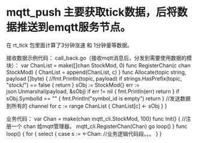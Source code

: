 # mqtt_push 主要获取tick数据，后将数据推送到emqtt服务节点。
在 rt_tick 包里面计算了3分钟涨速 和 1分钟量等数据。



接收数据示例代码：
call_back.go（接收mqtt消息后，分发到需要使用数据的模块）：
var ChanList = make([]chan StockMod, 0)
func RegisterChan(c chan StockMod) {
	ChanList = append(ChanList, c)
}
func Allocate(topic string, payload []byte) {
	//fmt.Println(topic, payload)
	if strings.HasPrefix(topic, "stock/") == false {
		return
	}
	sObj := StockMod{}
	err := json.Unmarshal(payload, &sObj)
	if err != nil {
		fmt.Println(err)
		return
	}
	if sObj.SymbolId == "" {
		fmt.Println("symbol_id is empty")
		return
	}
	//发送数据到所有的 channel
	for c := range ChanList {
		ChanList[c] <- sObj
	}
}

业务代码：
var Chan = make(chan mqtt_cli.StockMod, 100)
func Init() {
  //注册一个 chan 给mqtt管理器。
	mqtt_cli.RegisterChan(Chan)
	go loop()
}
func loop() {
	for {
		select {
		case s := <-Chan:
      //业务逻辑代码段。。。
  }
}
